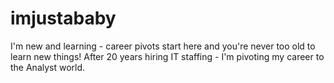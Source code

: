 # imjustababy
I'm new and learning - career pivots start here and you're never too old to learn new things!
After 20 years hiring IT staffing - I'm pivoting my career to the Analyst world.
